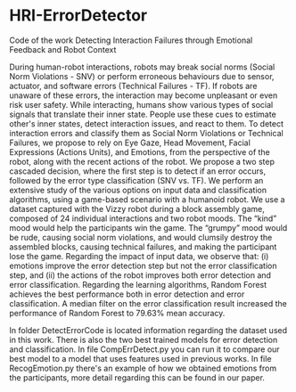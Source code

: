 # HRI-ErrorDetector
Code of the work Detecting Interaction Failures through Emotional Feedback and Robot Context

During human-robot interactions, robots may break social norms (Social Norm Violations - SNV) or perform erroneous behaviours due to sensor, actuator, and software errors (Technical Failures - TF). If robots are unaware of these errors, the interaction may become unpleasant or even risk user safety. While interacting, humans show various types of social
signals that translate their inner state. People use these cues to estimate other's inner states, detect interaction issues, and react to them. To detect interaction errors and classify them as Social Norm Violations or Technical Failures, we propose to rely on Eye Gaze, Head Movement, Facial Expressions (Actions Units), and Emotions, from the perspective of the robot, along with the recent actions of the robot. We propose a two step cascaded decision, where the first step is to detect if an error occurs, followed by the error type classification (SNV vs. TF). We perform an extensive study of the various options on input data and classification algorithms, using a game-based scenario with a humanoid robot. 
We use a dataset captured with the Vizzy robot during a block assembly game, composed of 24 individual interactions and two robot moods. The “kind” mood would help the participants win the game. The “grumpy” mood would be rude, causing social norm violations, and would clumsily destroy the assembled blocks, causing technical failures, and making the participant lose the game.
Regarding the impact of input data, we observe that: (i) emotions improve the error detection step but not the error classification step, and (ii) the actions of the robot improves both error detection and error classification. Regarding the learning algorithms, Random Forest achieves the best performance both in error detection and error classification. A median filter on the error classification result increased the performance of Random Forest to 79.63\% mean accuracy.

In folder DetectErrorCode is located information regarding the dataset used in this work.
There is also the two best trained models for error detection and classification.
In file CompErrDetect.py you can run it to compare our best model to a model that uses features used in previous works.
In file RecogEmotion.py there's an example of how we obtained emotions from the participants, more detail regarding this can be found in our paper.
